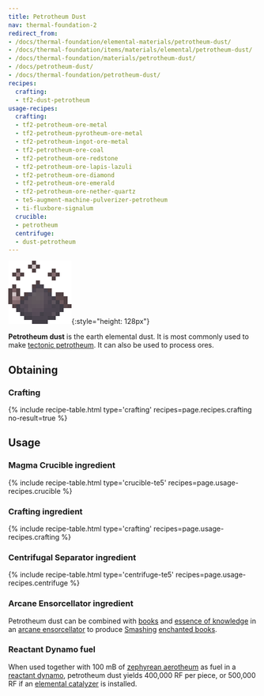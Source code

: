 ```yaml
---
title: Petrotheum Dust
nav: thermal-foundation-2
redirect_from:
- /docs/thermal-foundation/elemental-materials/petrotheum-dust/
- /docs/thermal-foundation/items/materials/elemental/petrotheum-dust/
- /docs/thermal-foundation/materials/petrotheum-dust/
- /docs/petrotheum-dust/
- /docs/thermal-foundation/petrotheum-dust/
recipes:
  crafting:
  - tf2-dust-petrotheum
usage-recipes:
  crafting:
  - tf2-petrotheum-ore-metal
  - tf2-petrotheum-pyrotheum-ore-metal
  - tf2-petrotheum-ingot-ore-metal
  - tf2-petrotheum-ore-coal
  - tf2-petrotheum-ore-redstone
  - tf2-petrotheum-ore-lapis-lazuli
  - tf2-petrotheum-ore-diamond
  - tf2-petrotheum-ore-emerald
  - tf2-petrotheum-ore-nether-quartz
  - te5-augment-machine-pulverizer-petrotheum
  - ti-fluxbore-signalum
  crucible:
  - petrotheum
  centrifuge:
  - dust-petrotheum
---
```


![Petrotheum dust](/assets/images/thermal-foundation/dust-petrotheum.gif){:style="height: 128px"}


**Petrotheum dust** is the earth elemental dust. It is most commonly used to
make [tectonic petrotheum](/docs/thermal-foundation-2/tectonic-petrotheum/). It can also be used to
process ores.


Obtaining
---------

### Crafting
{% include recipe-table.html type='crafting' recipes=page.recipes.crafting no-result=true %}


Usage
-----

### Magma Crucible ingredient
{% include recipe-table.html type='crucible-te5' recipes=page.usage-recipes.crucible %}

### Crafting ingredient
{% include recipe-table.html type='crafting' recipes=page.usage-recipes.crafting %}

### Centrifugal Separator ingredient
{% include recipe-table.html type='centrifuge-te5' recipes=page.usage-recipes.centrifuge %}

### Arcane Ensorcellator ingredient
Petrotheum dust can be combined with
[books](https://minecraft.gamepedia.com/Book) and [essence of
knowledge](/docs/thermal-foundation-2/essence-of-knowledge/) in an [arcane
ensorcellator](/docs/thermal-expansion-5/arcane-ensorcellator/) to produce
[Smashing](/docs/cofh-core-4/smashing/) [enchanted
books](https://minecraft.gamepedia.com/Enchanted_Book).

### Reactant Dynamo fuel
When used together with 100 mB of [zephyrean
aerotheum](/docs/thermal-foundation-2/zephyrean-aerotheum/) as fuel in a [reactant
dynamo](/docs/thermal-expansion-5/reactant-dynamo/), petrotheum dust yields 400,000 RF per piece, or
500,000 RF if an [elemental catalyzer](/docs/thermal-expansion-5/augment-elemental-catalyzer/) is
installed.
